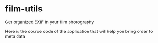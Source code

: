 # film-utils
Get organized EXIF in your film photography

Here is the source code of the application that will help you bring order to meta data
